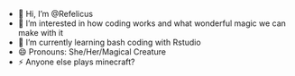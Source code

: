 - 👋 Hi, I’m @Refelicus
- 👀 I’m interested in how coding works and what wonderful magic we can make with it
- 🌱 I’m currently learning bash coding with Rstudio
- 😄 Pronouns: She/Her/Magical Creature
- ⚡ Anyone else plays minecraft? 

<!---
Refelicus/Refelicus is a ✨ special ✨ repository because its `README.md` (this file) appears on your GitHub profile.
You can click the Preview link to take a look at your changes.
--->
